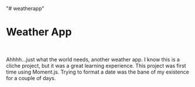 "# weatherapp" 
<h1>Weather App</h2>
<br/>
<p>Ahhhh...just what the world needs, another weather app. I know this is a cliche project, but it was a great learning experience. 
This project was first time using Moment.js. Trying to format a date was the bane of my existence for a couple of days.</p>
